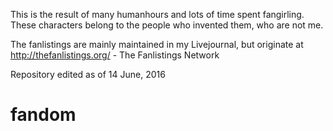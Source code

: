 This is the result of many humanhours and lots of time spent fangirling.  These characters belong to the people who invented them, who are not me.

The fanlistings are mainly maintained in my Livejournal, but originate at http://thefanlistings.org/ - The Fanlistings Network

Repository edited as of 14 June, 2016
# fandom
